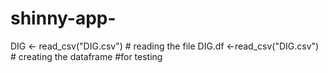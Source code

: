 # shinny-app-

DIG <- read_csv("DIG.csv") # reading the file
DIG.df <-read_csv("DIG.csv")  # creating the dataframe 
#for testing 
